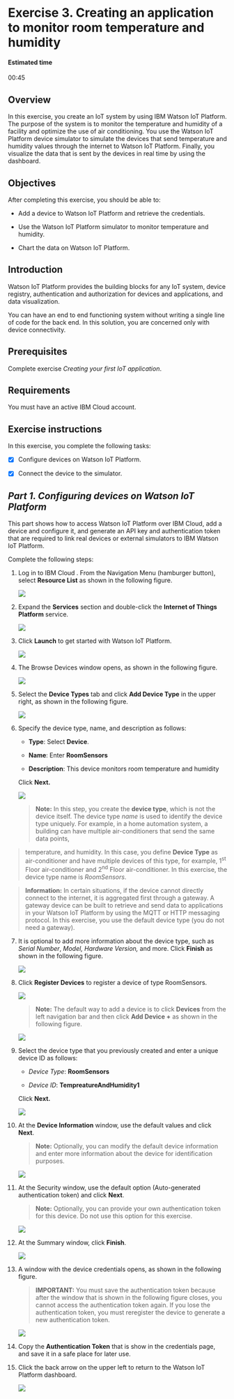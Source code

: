 # Exercise 3. Creating an application to monitor room temperature and humidity

#### Estimated time

00:45

## Overview

In this exercise, you create an IoT system by using IBM Watson IoT
Platform. The purpose of the system is to monitor the temperature and
humidity of a facility and optimize the use of air conditioning. You use
the Watson IoT Platform device simulator to simulate the devices that
send temperature and humidity values through the internet to Watson IoT
Platform. Finally, you visualize the data that is sent by the devices in
real time by using the dashboard.

## Objectives

After completing this exercise, you should be able to:

  - Add a device to Watson IoT Platform and retrieve the credentials.

  - Use the Watson IoT Platform simulator to monitor temperature and
    humidity.

  - Chart the data on Watson IoT Platform.

## Introduction

Watson IoT Platform provides the building blocks for any IoT system,
device registry, authentication and authorization for devices and
applications, and data visualization.

You can have an end to end functioning system without writing a single
line of code for the back end. In this solution, you are concerned only
with device connectivity.

## Prerequisites

Complete exercise *Creating your first IoT application*.

## Requirements

You must have an active IBM Cloud account.

## Exercise instructions

In this exercise, you complete the following tasks:

- [X] Configure devices on Watson IoT Platform.

- [X] Connect the device to the simulator.

## _Part 1. Configuring devices on Watson IoT Platform_ 

This part shows how to access Watson IoT Platform over IBM
Cloud, add a device and configure it, and generate an API key and
authentication token that are required to link real devices or external
simulators to IBM Watson IoT Platform.

Complete the following steps:

1. Log in to IBM Cloud . From the Navigation Menu (hamburger button),
    select **Resource List** as shown in the following figure.

   ![](/media/SAIOT2EX03-mon-temp-hum_001.jpg)

2. Expand the **Services** section and double-click the **Internet of
    Things Platform** service.

   ![](/media/SAIOT2EX03-mon-temp-hum_002.jpg)

3. Click **Launch** to get started with Watson IoT Platform.

   ![](/media/SAIOT2EX03-mon-temp-hum_003.jpg)

4. The Browse Devices window opens, as shown in the following
    figure.

   ![](/media/SAIOT2EX03-mon-temp-hum_004.jpg)

5. Select the **Device Types** tab and click **Add Device Type** in the
    upper right, as shown in the following figure.

   ![](/media/SAIOT2EX03-mon-temp-hum_005.jpg)

6. Specify the device type, name, and description as follows:

   - **Type**: Select **Device**.

   - **Name**: Enter **RoomSensors**

   - **Description**: This device monitors room temperature and humidity
    
   Click **Next.**

   ![](/media/SAIOT2EX03-mon-temp-hum_006.jpg)

   >**Note:** In this step, you create the **device type**, which is not the device itself. The device type *name* is used to identify  the device type uniquely. For example, in a home automation system, a building can have multiple air-conditioners that send the same data points,
>temperature, and humidity. In this case, you define **Device Type** as air-conditioner and have multiple devices of this type, for example, 1<sup>st</sup> Floor air-conditioner and 2<sup>nd</sup>
>Floor air-conditioner. In this exercise, the device type name is *RoomSensors*.

   >**Information:** In certain situations, if the device cannot directly connect to the internet, it is aggregated first through a gateway. A gateway device can be built to retrieve and send data to applications in
>your Watson IoT Platform by using the MQTT or HTTP messaging protocol. In this exercise, you use the default device type (you do not need a gateway).

7. It is optional to add more information about the device type, such as *Serial Number*, *Model,* *Hardware Version,* and more.
    Click **Finish** as shown in the following figure.

   ![](/media/SAIOT2EX03-mon-temp-hum_007.jpg)

8. Click **Register Devices** to register a device of type RoomSensors.

   ![](/media/SAIOT2EX03-mon-temp-hum_008.jpg)

   >**Note:** The default way to add a device is to click **Devices** from the left navigation bar and then click **Add Device \+** as shown in the following figure.

   ![](/media/SAIOT2EX03-mon-temp-hum_011.png.png)

9. Select the device type that you previously created and enter a
    unique device ID as follows:

   - *Device Type*: **RoomSensors**

   - *Device ID*: **TempreatureAndHumidity1**
    
    Click **Next.**

    ![](/media/SAIOT2EX03-mon-temp-hum_012.jpg)

10. At the **Device Information** window, use the default values and click **Next**.

    >**Note:** Optionally, you can modify the default device information and enter more information about the device for identification purposes.
    
    ![](/media/SAIOT2EX03-mon-temp-hum_013.jpg)

11. At the Security window, use the default option (Auto-generated authentication token) and click **Next**.

    >**Note:** Optionally, you can provide your own authentication token for this device. Do not use this option for this exercise.
    
    ![](/media/SAIOT2EX03-mon-temp-hum_014.jpg)

12. At the Summary window, click **Finish**.

    ![](/media/SAIOT2EX03-mon-temp-hum_015.jpg)

13. A window with the device credentials opens, as shown in the
    following figure.

    >**IMPORTANT:** You must save the authentication token because after the window that is shown in the following figure closes, you cannot access the authentication token again. 
    >If you lose the authentication token, you must reregister the device to generate a new authentication token.

    ![](/media/SAIOT2EX03-mon-temp-hum_017.jpg)

14. Copy the **Authentication Token** that is show in the credentials page, and save it in a safe place for later use.

15. Click the back arrow on the upper left to return to the Watson IoT
    Platform dashboard.
    
    ![](/media/SAIOT2EX03-mon-temp-hum_018.jpg)


